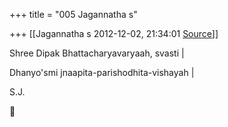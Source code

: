 +++
title = "005 Jagannatha s"

+++
[[Jagannatha s	2012-12-02, 21:34:01 [Source](https://groups.google.com/g/bvparishat/c/PDDYtImYfAQ)]]



  
Shree Dipak Bhattacharyavaryaah, svasti \|

Dhanyo'smi jnaapita-parishodhita-vishayah \|

S.J.



